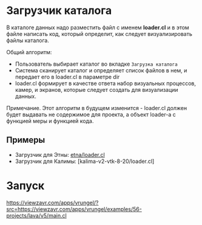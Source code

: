 # Загрузчик каталога

В каталоге данных надо разместить файл с именем **loader.cl** и в этом файле написать код, который определит, как следует визуализировать файлы каталога.

Общий алгоритм:
* Пользователь выбирает каталог во вкладке `Загрузка каталога`
* Система сканирует каталог и определяет список файлов в нем, и передает его в loader.cl в параметре dir
* loader.cl формирует в качестве ответа набор визуальных процессов, камер, и экранов, которые следует создать для визуализации данных.

Примечание. Этот алгоритм в будущем изменится - loader.cl должен будет выдавать не содержимое для проекта, а объект loader-а с функцией меры и функцией кода.

## Примеры
* Загрузчик для Этны: [etna/loader.cl](etna/loader.cl)
* Загрузчик для Калимы: [kalima-v2-vtk-8-20/loader.cl]

# Запуск

https://viewzavr.com/apps/vrungel/?src=https://viewzavr.com/apps/vrungel/examples/56-projects/lava/v5/main.cl 
